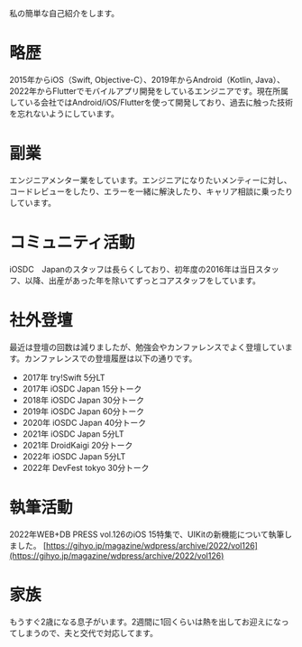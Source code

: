 私の簡単な自己紹介をします。

# 略歴

2015年からiOS（Swift, Objective-C）、2019年からAndroid（Kotlin, Java）、2022年からFlutterでモバイルアプリ開発をしているエンジニアです。現在所属している会社ではAndroid/iOS/Flutterを使って開発しており、過去に触った技術を忘れないようにしています。

# 副業

エンジニアメンター業をしています。エンジニアになりたいメンティーに対し、コードレビューをしたり、エラーを一緒に解決したり、キャリア相談に乗ったりしています。

# コミュニティ活動

iOSDC　Japanのスタッフは長らくしており、初年度の2016年は当日スタッフ、以降、出産があった年を除いてずっとコアスタッフをしています。

# 社外登壇

最近は登壇の回数は減りましたが、勉強会やカンファレンスでよく登壇しています。カンファレンスでの登壇履歴は以下の通りです。

* 2017年 try!Swift 5分LT
* 2017年 iOSDC Japan 15分トーク
* 2018年 iOSDC Japan 30分トーク
* 2019年 iOSDC Japan 60分トーク
* 2020年 iOSDC Japan 40分トーク
* 2021年 iOSDC Japan 5分LT
* 2021年 DroidKaigi 20分トーク
* 2022年 iOSDC Japan 5分LT
* 2022年 DevFest tokyo 30分トーク

# 執筆活動

2022年WEB+DB PRESS vol.126のiOS 15特集で、UIKitの新機能について執筆しました。
[https://gihyo.jp/magazine/wdpress/archive/2022/vol126](https://gihyo.jp/magazine/wdpress/archive/2022/vol126)

# 家族

もうすぐ2歳になる息子がいます。2週間に1回くらいは熱を出してお迎えになってしまうので、夫と交代で対応してます。
